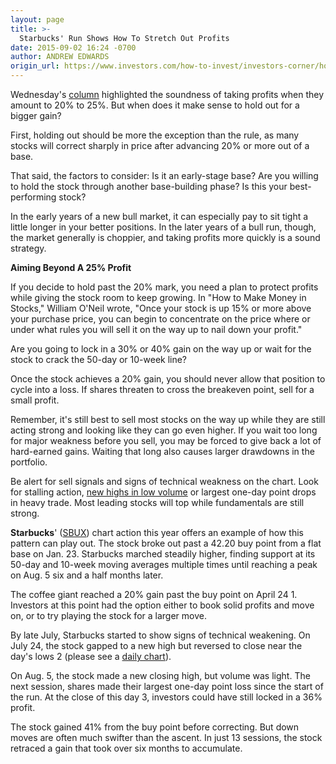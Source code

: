 ```yaml
---
layout: page
title: >-
  Starbucks' Run Shows How To Stretch Out Profits
date: 2015-09-02 16:24 -0700
author: ANDREW EDWARDS
origin_url: https://www.investors.com/how-to-invest/investors-corner/how-to-lock-down-big-profits/
---
```


Wednesday's [column](http://education.investors.com/investors-corner/769124-learn-when-to-lock-in-profit.htm) highlighted the soundness of taking profits when they amount to 20% to 25%. But when does it make sense to hold out for a bigger gain?

First, holding out should be more the exception than the rule, as many stocks will correct sharply in price after advancing 20% or more out of a base.

That said, the factors to consider: Is it an early-stage base? Are you willing to hold the stock through another base-building phase? Is this your best-performing stock?

In the early years of a new bull market, it can especially pay to sit tight a little longer in your better positions. In the later years of a bull run, though, the market generally is choppier, and taking profits more quickly is a sound strategy.

**Aiming Beyond A 25% Profit**

If you decide to hold past the 20% mark, you need a plan to protect profits while giving the stock room to keep growing. In "How to Make Money in Stocks," William O'Neil wrote, "Once your stock is up 15% or more above your purchase price, you can begin to concentrate on the price where or under what rules you will sell it on the way up to nail down your profit."

Are you going to lock in a 30% or 40% gain on the way up or wait for the stock to crack the 50-day or 10-week line?

Once the stock achieves a 20% gain, you should never allow that position to cycle into a loss. If shares threaten to cross the breakeven point, sell for a small profit.

Remember, it's still best to sell most stocks on the way up while they are still acting strong and looking like they can go even higher. If you wait too long for major weakness before you sell, you may be forced to give back a lot of hard-earned gains. Waiting that long also causes larger drawdowns in the portfolio.

Be alert for sell signals and signs of technical weakness on the chart. Look for stalling action, [new highs in low volume](http://education.investors.com/investors-corner/757945-how-netflix-topped-in-2011.htm) or largest one-day point drops in heavy trade. Most leading stocks will top while fundamentals are still strong.

**Starbucks**' ([SBUX](https://research.investors.com/quote.aspx?symbol=SBUX)) chart action this year offers an example of how this pattern can play out. The stock broke out past a 42.20 buy point from a flat base on Jan. 23. Starbucks marched steadily higher, finding support at its 50-day and 10-week moving averages multiple times until reaching a peak on Aug. 5 six and a half months later.

The coffee giant reached a 20% gain past the buy point on April 24 1. Investors at this point had the option either to book solid profits and move on, or to try playing the stock for a larger move.

By late July, Starbucks started to show signs of technical weakening. On July 24, the stock gapped to a new high but reversed to close near the day's lows 2 (please see a [daily chart](http://research.investors.com/ibd-charts.aspx?cht=pvc&type=daily&symbol=0NDQC)).

On Aug. 5, the stock made a new closing high, but volume was light. The next session, shares made their largest one-day point loss since the start of the run. At the close of this day 3, investors could have still locked in a 36% profit.

The stock gained 41% from the buy point before correcting. But down moves are often much swifter than the ascent. In just 13 sessions, the stock retraced a gain that took over six months to accumulate.

